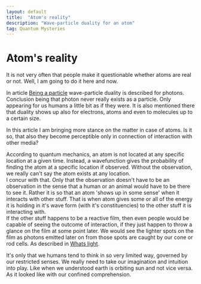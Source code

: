 ```yaml
---
layout: default
title:  "Atom's reality"
description: "Wave-particle duality for an atom"
tag: Quantum Mysteries
---
```


# Atom's reality 

It is not very often that people make it questionable whether atoms are real or not. Well, I am going to do it here and now.

In article [Being a particle](https://veikkonyfors.github.io/blog/2022/03/15/being-a-particle.html) wave-particle duality is described for photons. Conclusion being that photon never really exists as a particle. Only appearing for us humans a little bit as if they were. It is also mentioned there that duality shows up also for electrons, atoms and even to molecules up to a certain size.

In this article I am bringing more stance on the matter in case of atoms. Is it so, that also they become perceptible only in connection of interaction with other media?

According to quantum mechanics, an atom is not located at any specific location at a given time. Instead, a wavefunction gives the probability of finding the atom at a specific location if observed. Without the observation, we really can't say the atom exists at any location.  
I concur with that. Only that the observation doesn't have to be an observation in the sense that a human or an animal would have to be there to see it. Rather it is so that an atom 'shows up in some sense' when it interacts with other stuff. That is when atom gives some or all of the energy it is holding in it's wave form (with it's constituencies) to the other stuff it is interacting with.  
If the other stuff happens to be a reactive film, then even people would be capable of seeing the outcome of interaction, if they just happen to throw a glance on the film at some point later. We would see the lighter spots on the film as photons emitted later on from those spots are caught by our cone or rod cells. As described in [Whats light](https://veikkonyfors.github.io/blog/2022/02/08/what-is-light.html).  

It's only that we humans tend to think in so very limited way, governed by our restricted senses. We really need to take our imagination and intuition into play. Like when we understood earth is orbiting sun and not vice versa. As it looked like with our confined comprehension.
